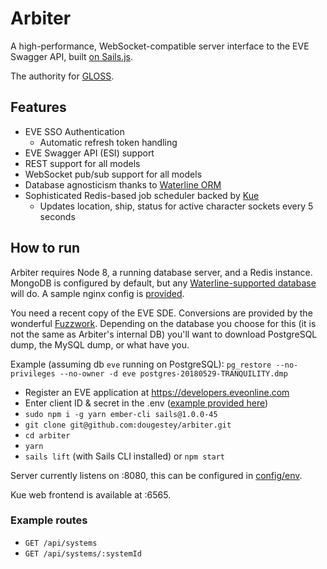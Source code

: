 # Arbiter

A high-performance, WebSocket-compatible server interface to the EVE Swagger API, built [on Sails.js](https://sailsjs.com/).

The authority for [GLOSS](https://github.com/dougestey/gloss).

## Features ##
- EVE SSO Authentication
  - Automatic refresh token handling
- EVE Swagger API (ESI) support
- REST support for all models
- WebSocket pub/sub support for all models
- Database agnosticism thanks to [Waterline ORM](http://waterlinejs.org/)
- Sophisticated Redis-based job scheduler backed by [Kue](https://github.com/Automattic/kue)
  - Updates location, ship, status for active character sockets every 5 seconds

## How to run ###
Arbiter requires Node 8, a running database server, and a Redis instance. MongoDB is configured by default, but any [Waterline-supported database](https://next.sailsjs.com/documentation/concepts/extending-sails/adapters/available-adapters) will do. A sample nginx config is [provided](https://github.com/dougestey/arbiter/blob/master/nginx_config).

You need a recent copy of the EVE SDE. Conversions are provided by the wonderful [Fuzzwork](http://fuzzwork.co.uk/dump). Depending on the database you choose for this (it is not the same as Arbiter's internal DB) you'll want to download PostgreSQL dump, the MySQL dump, or what have you.

Example (assuming db `eve` running on PostgreSQL):
`pg_restore --no-privileges --no-owner -d eve postgres-20180529-TRANQUILITY.dmp`

- Register an EVE application at https://developers.eveonline.com
- Enter client ID & secret in the .env ([example provided here](https://github.com/dougestey/arbiter/blob/master/.env_example))
- `sudo npm i -g yarn ember-cli sails@1.0.0-45`
- `git clone git@github.com:dougestey/arbiter.git`
- `cd arbiter`
- `yarn`
- `sails lift` (with Sails CLI installed) or `npm start`

Server currently listens on :8080, this can be configured in [config/env](https://github.com/dougestey/arbiter/tree/master/config/env).

Kue web frontend is available at :6565.

### Example routes ###
- `GET /api/systems`
- `GET /api/systems/:systemId`

